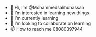 - 👋 Hi, I’m @Mohammedsalihuhassan
- 👀 I’m interested in learning new things 
- 🌱 I’m currently learning 
- 💞️ I’m looking to collaborate on learning 
- 📫 How to reach me 08080397944 

<!---
Mohammedsalihuhassan/Mohammedsalihuhassan is a ✨ special ✨ repository because its `README.md` (this file) appears on your GitHub profile.
You can click the Preview link to take a look at your changes.
--->
